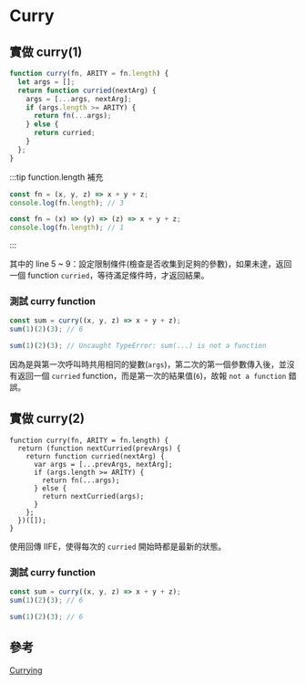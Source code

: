 # Curry

## 實做 curry(1)

```js
function curry(fn, ARITY = fn.length) {
  let args = [];
  return function curried(nextArg) {
    args = [...args, nextArg];
    if (args.length >= ARITY) {
      return fn(...args);
    } else {
      return curried;
    }
  };
}
```

:::tip function.length 補充

```js
const fn = (x, y, z) => x + y + z;
console.log(fn.length); // 3

const fn = (x) => (y) => (z) => x + y + z;
console.log(fn.length); // 1
```

:::

其中的 line 5 ~ 9：設定限制條件(檢查是否收集到足夠的參數)，如果未達，返回一個 function `curried`，等待滿足條件時，才返回結果。

### 測試 curry function

```js
const sum = curry((x, y, z) => x + y + z);
sum(1)(2)(3); // 6

sum(1)(2)(3); // Uncaught TypeError: sum(...) is not a function
```

因為是與第一次呼叫時共用相同的變數(`args`)，第二次的第一個參數傳入後，並沒有返回一個 `curried` function，而是第一次的結果值(`6`)，故報 `not a function` 錯誤。

## 實做 curry(2)

```js{2,11}
function curry(fn, ARITY = fn.length) {
  return (function nextCurried(prevArgs) {
    return function curried(nextArg) {
      var args = [...prevArgs, nextArg];
      if (args.length >= ARITY) {
        return fn(...args);
      } else {
        return nextCurried(args);
      }
    };
  })([]);
}
```

使用回傳 IIFE，使得每次的 `curried` 開始時都是最新的狀態。

### 測試 curry function

```js
const sum = curry((x, y, z) => x + y + z);
sum(1)(2)(3); // 6

sum(1)(2)(3); // 6
```

## 參考

[Currying](https://ithelp.ithome.com.tw/articles/10192884)
